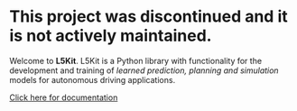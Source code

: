 # This project was discontinued and it is not actively maintained.

Welcome to **L5Kit**. L5Kit is a Python library with functionality for the development and training of *learned prediction, planning and simulation* models for autonomous driving applications.

[Click here for documentation](https://woven-planet.github.io/l5kit)
